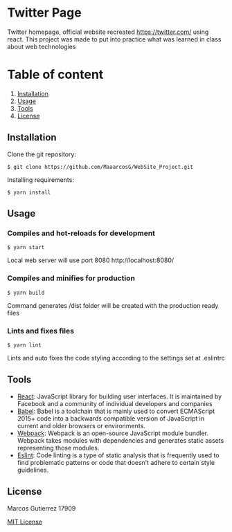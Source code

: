 # Twitter Page 

Twitter homepage, official website recreated https://twitter.com/ using react. This project was made to put into practice what was learned in class about web technologies

# Table of content
1. [Installation](#Installation)
1. [Usage](#Usage)
1. [Tools](#Tools)
1. [License](#License)

## Installation
Clone the git repository:

```
$ git clone https://github.com/MaaarcosG/WebSite_Project.git
```

Installing requirements:

```
$ yarn install
```
## Usage

### Compiles and hot-reloads for development
```
$ yarn start
```
Local web server will use port 8080 http://localhost:8080/
### Compiles and minifies for production
```
$ yarn build
```
Command generates /dist folder will be created with the production ready files

### Lints and fixes files
```
$ yarn lint
```
Lints and auto fixes the code styling according to the settings set at .eslintrc

## Tools
* [React](https://reactjs.org/): JavaScript library for building user interfaces. It is maintained by Facebook and a community of individual developers and companies
* [Babel](https://babeljs.io/): Babel is a toolchain that is mainly used to convert ECMAScript 2015+ code into a backwards compatible version of JavaScript in current and older browsers or environments.
* [Webpack](https://webpack.js.org/): Webpack is an open-source JavaScript module bundler. Webpack takes modules with dependencies and generates static assets representing those modules.
* [Eslint](https://eslint.org/): Code linting is a type of static analysis that is frequently used to find problematic patterns or code that doesn’t adhere to certain style guidelines.

## License
Marcos Gutierrez 17909

[MIT License](http://en.wikipedia.org/wiki/MIT_License)